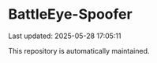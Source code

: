 # BattleEye-Spoofer

Last updated: 2025-05-28 17:05:11

This repository is automatically maintained.
